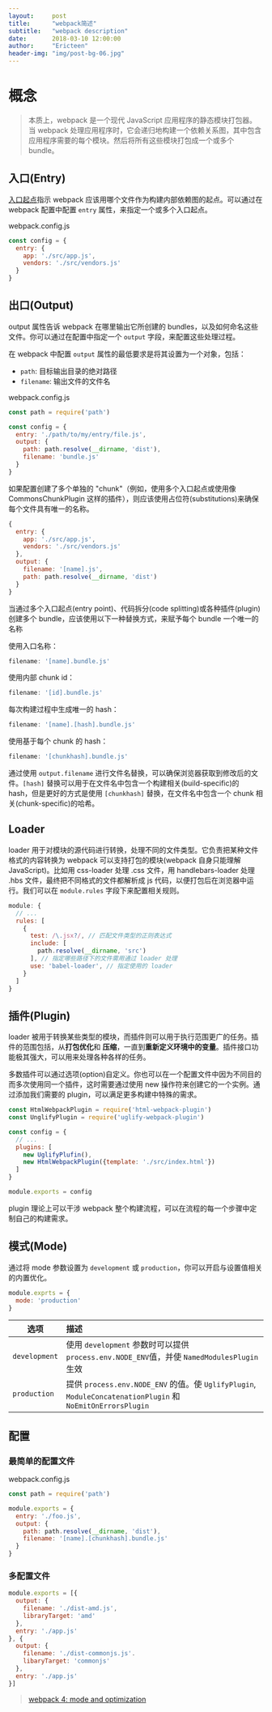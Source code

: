 ```yaml
---
layout:     post
title:      "webpack简述"
subtitle:   "webpack description"
date:       2018-03-10 12:00:00
author:     "Ericteen"
header-img: "img/post-bg-06.jpg"
---
```

# 概念

> 本质上，webpack 是一个现代 JavaScript 应用程序的静态模块打包器。当 webpack 处理应用程序时，它会递归地构建一个依赖关系图，其中包含应用程序需要的每个模块。然后将所有这些模块打包成一个或多个 bundle。

## 入口(Entry)

[入口起点](https://webpack.js.org/concepts/entry-points/)指示 webpack 应该用哪个文件作为构建内部依赖图的起点。可以通过在 webpack 配置中配置 `entry` 属性，来指定一个或多个入口起点。

webpack.config.js

```javascript
const config = {
  entry: {
    app: './src/app.js',
    vendors: './src/vendors.js'
  }
}
```

## 出口(Output)

output 属性告诉 webpack 在哪里输出它所创建的 bundles，以及如何命名这些文件。你可以通过在配置中指定一个 `output` 字段，来配置这些处理过程。

在 webpack 中配置 `output` 属性的最低要求是将其设置为一个对象，包括：

- `path`: 目标输出目录的绝对路径
- `filename`: 输出文件的文件名

webpack.config.js

```javascript
const path = require('path')

const config = {
  entry: './path/to/my/entry/file.js',
  output: {
    path: path.resolve(__dirname, 'dist'),
    filename: 'bundle.js'
  }
}
```

如果配置创建了多个单独的 "chunk"（例如，使用多个入口起点或使用像 CommonsChunkPlugin 这样的插件），则应该使用占位符(substitutions)来确保每个文件具有唯一的名称。

```javascript
{
  entry: {
    app: './src/app.js',
    vendors: './src/vendors.js'
  },
  output: {
    filename: '[name].js',
    path: path.resolve(__dirname, 'dist')
  }
}
```

当通过多个入口起点(entry point)、代码拆分(code splitting)或各种插件(plugin)创建多个 bundle，应该使用以下一种替换方式，来赋予每个 bundle 一个唯一的名称

使用入口名称：

```javascript
filename: '[name].bundle.js'
```

使用内部 chunk id：

```javascript
filename: '[id].bundle.js'
```

每次构建过程中生成唯一的 hash：

```javascript
filename: '[name].[hash].bundle.js'
```

使用基于每个 chunk 的 hash：

```javascript
filename: '[chunkhash].bundle.js'
```

通过使用 `output.filename` 进行文件名替换，可以确保浏览器获取到修改后的文件。`[hash]` 替换可以用于在文件名中包含一个构建相关(build-specific)的 hash，但是更好的方式是使用 `[chunkhash]` 替换，在文件名中包含一个 chunk 相关(chunk-specific)的哈希。

## Loader

loader 用于对模块的源代码进行转换，处理不同的文件类型。它负责把某种文件格式的内容转换为 webpack 可以支持打包的模块(webpack 自身只能理解 JavaScript)。比如用 css-loader 处理 .css 文件，用 handlebars-loader 处理 .hbs 文件，最终把不同格式的文件都解析成 js 代码，以便打包后在浏览器中运行。我们可以在 `module.rules` 字段下来配置相关规则。

```javascript
module: {
  // ...
  rules: [
    {
      test: /\.jsx?/, // 匹配文件类型的正则表达式
      include: [
        path.resolve(__dirname, 'src')
      ], // 指定哪些路径下的文件需用通过 loader 处理
      use: 'babel-loader', // 指定使用的 loader
    }
  ]
}
```

## 插件(Plugin)

loader 被用于转换某些类型的模块，而插件则可以用于执行范围更广的任务。插件的范围包括，从**打包优化**和
**压缩**，一直到**重新定义环境中的变量**。插件接口功能极其强大，可以用来处理各种各样的任务。

多数插件可以通过选项(option)自定义。你也可以在一个配置文件中因为不同目的而多次使用同一个插件，这时需要通过使用 new 操作符来创建它的一个实例。通过添加我们需要的 plugin，可以满足更多构建中特殊的需求。

```javascript
const HtmlWebpackPlugin = require('html-webpack-plugin')
const UnglifyPlugin = require('uglify-webpack-plugin')

const config = {
  // ...
  plugins: [
    new UglifyPlufin(),
    new HtmlWebpackPlugin({template: './src/index.html'})
  ]
}

module.exports = config
```

plugin 理论上可以干涉 webpack 整个构建流程，可以在流程的每一个步骤中定制自己的构建需求。

## 模式(Mode)

通过将 mode 参数设置为 `development` 或 `production`，你可以开启与设置值相关的内置优化。

```javascript
module.exprts = {
  mode: 'production'
}
```

|选项|描述|
|---|:---|
|`development`|使用 `development` 参数时可以提供 `process.env.NODE_ENV`值，并使 `NamedModulesPlugin` 生效|
|`production`|提供 `process.env.NODE_ENV` 的值。使 `UglifyPlugin`, `ModuleConcatenationPlugin` 和 `NoEmitOnErrorsPlugin`|

## 配置

### 最简单的配置文件

webpack.config.js

```javascript
const path = require('path')

module.exports = {
  entry: './foo.js',
  output: {
    path: path.resolve(__dirname, 'dist'),
    filename: '[name].[chunkhash].bundle.js'
  }
}
```

### 多配置文件

```javascript
module.exports = [{
  output: {
    filename: './dist-amd.js',
    libraryTarget: 'amd'
  },
  entry: './app.js'
}, {
  output: {
    filename: './dist-commonjs.js'.
    libaryTarget: 'commonjs'
  },
  entry: './app.js'
}]
```

> [webpack 4: mode and optimization](https://medium.com/webpack/webpack-4-mode-and-optimization-5423a6bc597a)
